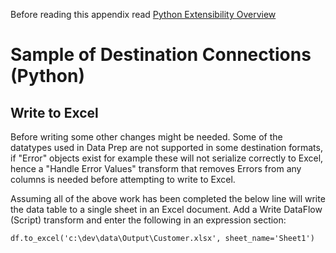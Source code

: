 Before reading this appendix read [Python Extensibility Overview](../DataPrep_PythonExtensibilityOverview.md)
# Sample of Destination Connections (Python) #

## Write to Excel ##

Before writing some other changes might be needed. Some of the datatypes used in Data Prep are not supported in some destination formats, if "Error" objects exist for example these will not serialize correctly to Excel, hence a "Handle Error Values" transform that removes Errors from any columns is needed before attempting to write to Excel.

Assuming all of the above work has been completed the below line will write the data table to a single sheet in an Excel document. Add a Write DataFlow (Script) transform and enter the following in an expression section:

```
df.to_excel('c:\dev\data\Output\Customer.xlsx', sheet_name='Sheet1')
```

